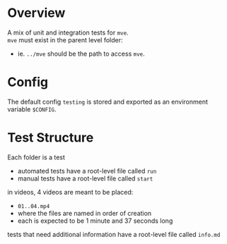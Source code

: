# Overview

A mix of unit and integration tests for `mve`.  
`mve` must exist in the parent level folder:

- ie. `../mve` should be the path to access `mve`.

# Config

The default config `testing` is stored and exported as an environment variable `$CONFIG`.

# Test Structure

Each folder is a test

- automated tests have a root-level file called `run`
- manual tests have a root-level file called `start`

in videos, 4 videos are meant to be placed:

- `01..04.mp4`
- where the files are named in order of creation
- each is expected to be 1 minute and 37 seconds long

tests that need additional information have a root-level file called `info.md`
